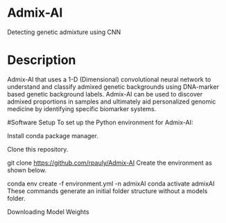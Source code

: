 # Admix-AI
Detecting genetic admixture using CNN
# Description
Admix-AI that uses a 1-D (Dimensional) convolutional neural network to understand and classify admixed genetic backgrounds using DNA-marker based genetic background labels. Admix-AI can be used to discover admixed proportions in samples and ultimately aid personalized genomic medicine by identifying specific biomarker systems.

#Software Setup
To set up the Python environment for Admix-AI:

Install conda package manager.

Clone this repository.

git clone https://github.com/rpauly/Admix-AI
Create the environment as shown below.

conda env create -f environment.yml -n admixAI
conda activate admixAI
These commands generate an initial folder structure without a models folder.

Downloading Model Weights
